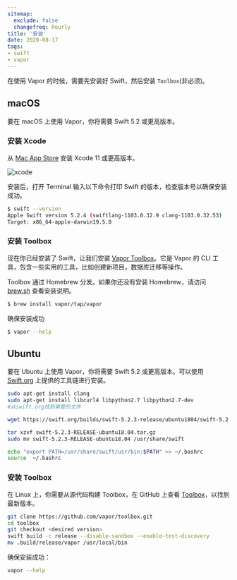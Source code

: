 ```yaml
---
sitemap:
  exclude: false
  changefreq: hourly
title: '安装'
date: 2020-08-17
tags:
- swift
- vapor
---
```


在使用 Vapor 的时候，需要先安装好 Swift，然后安装 `Toolbox`(非必须)。

## macOS

要在 macOS 上使用 Vapor，你将需要 Swift 5.2 或更高版本。

### 安装 Xcode

从 [Mac App Store](https://itunes.apple.com/us/app/xcode/id497799835?mt=12) 安装 Xcode 11 或更高版本。

![xcode](https://user-images.githubusercontent.com/1342803/66688324-2396bc80-ec54-11e9-8b96-bd8b29d0ce7c.jpg)

安装后，打开 Terminal 输入以下命令打印 Swift 的版本，检查版本号以确保安装成功。

```sh
$ swift --version
Apple Swift version 5.2.4 (swiftlang-1103.0.32.9 clang-1103.0.32.53)
Target: x86_64-apple-darwin19.5.0
```

### 安装 Toolbox

现在你已经安装了 Swift，让我们安装 [Vapor Toolbox](https://github.com/vapor/toolbox)。它是 Vapor 的 CLI 工具，包含一些实用的工具，比如创建新项目，数据库迁移等操作。

Toolbox 通过 Homebrew 分发。如果你还没有安装 Homebrew，请访问 [brew.sh](https://brew.sh/) 查看安装说明。

```sh
$ brew install vapor/tap/vapor
```

确保安装成功

```sh
$ vapor --help
```

## Ubuntu

要在 Ubuntu 上使用 Vapor，你将需要 Swift 5.2 或更高版本。可以使用 [Swift.org](https://swift.org/download/) 上提供的工具链进行安装。

```sh
sudo apt-get install clang
sudo apt-get install libcurl4 libpython2.7 libpython2.7-dev
#从swift.org找到需要的文件

wget https://swift.org/builds/swift-5.2.3-release/ubuntu1804/swift-5.2.3-RELEASE/swift-5.2.3-RELEASE-ubuntu18.04.tar.gz

tar xzvf swift-5.2.3-RELEASE-ubuntu18.04.tar.gz
sudo mv swift-5.2.3-RELEASE-ubuntu18.04 /usr/share/swift

echo "export PATH=/usr/share/swift/usr/bin:$PATH" >> ~/.bashrc
source  ~/.bashrc
```

### 安装 Toolbox

在 Linux 上，你需要从源代码构建 Toolbox，在 GitHub 上查看 [Toolbox](https://github.com/vapor/toolbox/releases)，以找到最新版本。

```sh
git clone https://github.com/vapor/toolbox.git
cd toolbox
git checkout <desired version>
swift build -c release --disable-sandbox --enable-test-discovery
mv .build/release/vapor /usr/local/bin
```

确保安装成功：

```sh
vapor --help
```
